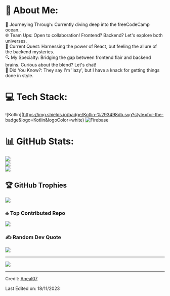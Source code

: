 # 💫 About Me:
🚀 Journeying Through: Currently diving deep into the freeCodeCamp ocean..<br>🌐 Team Ups: Open to collaboration! Frontend? Backend? Let's explore both universes.<br>📘 Current Quest: Harnessing the power of React, but feeling the allure of the backend mysteries.<br>🔍 My Specialty: Bridging the gap between frontend flair and backend brains. Curious about the blend? Let's chat!<br>🌟 Did You Know?: They say I'm 'lazy', but I have a knack for getting things done in style.

# 💻 Tech Stack:
![Kotlin](https://img.shields.io/badge/Kotlin-%293498db.svg?style=for-the- badge&logo=Kotlin&logoColor=white)
![Firebase](https://img.shields.io/badge/firebase-%294285F4.svg?style=for-the-badge&logo=firebase&logoColor=white)

# 📊 GitHub Stats:
![](https://github-readme-stats.vercel.app/api?username=micokpori&theme=dark&hide_border=false&include_all_commits=false&count_private=false)<br/>
![](https://github-readme-streak-stats.herokuapp.com/?user=micokpori&theme=dark&hide_border=false)<br/>
![](https://github-readme-stats.vercel.app/api/top-langs/?username=micokpori&theme=dark&hide_border=false&include_all_commits=false&count_private=false&layout=compact)

## 🏆 GitHub Trophies
![](https://github-profile-trophy.vercel.app/?username=micokpori&theme=onedark&no-frame=true&no-bg=false&margin-w=4)

### 🔝 Top Contributed Repo
![](https://github-contributor-stats.vercel.app/api?username=micokpori&limit=5&theme=tokyonight&combine_all_yearly_contributions=true)

### ✍️ Random Dev Quote
![](https://quotes-github-readme.vercel.app/api?type=horizontal&theme=radical)

---
[![](https://visitcount.itsvg.in/api?id=micokpori&icon=2&color=4)](https://visitcount.itsvg.in)

------

Credit: [Aneal07](https://github.com/micokpori)

Last Edited on: 18/11/2023
